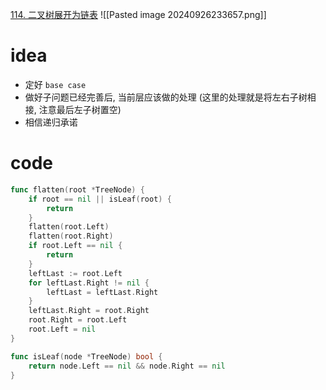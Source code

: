 [114. 二叉树展开为链表](https://leetcode.cn/problems/flatten-binary-tree-to-linked-list/)
![[Pasted image 20240926233657.png]]

# idea
- 定好 `base case`
- 做好子问题已经完善后, 当前层应该做的处理 (这里的处理就是将左右子树相接, 注意最后左子树置空)
- 相信递归承诺

# code
```go
func flatten(root *TreeNode) {
	if root == nil || isLeaf(root) {
		return
	}
	flatten(root.Left)
	flatten(root.Right)
	if root.Left == nil {
		return
	}
	leftLast := root.Left
	for leftLast.Right != nil {
		leftLast = leftLast.Right
	}
	leftLast.Right = root.Right
	root.Right = root.Left
	root.Left = nil
}

func isLeaf(node *TreeNode) bool {
	return node.Left == nil && node.Right == nil
}
```

